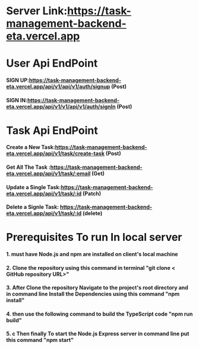# Server Link:https://task-management-backend-eta.vercel.app

# User Api EndPoint

#### SIGN UP:https://task-management-backend-eta.vercel.app/api/v1/api/v1/auth/signup (Post)

#### SIGN IN:https://task-management-backend-eta.vercel.app/api/v1/v1/api/v1/auth/signIn (Post)

# Task Api EndPoint

#### Create a New Task:https://task-management-backend-eta.vercel.app/api/v1/task/create-task (Post)

#### Get All The Task :https://task-management-backend-eta.vercel.app/api/v1/task/:email (Get)

#### Update a Single Task:https://task-management-backend-eta.vercel.app/api/v1/task/:id (Patch)

#### Delete a Signle Task: https://task-management-backend-eta.vercel.app/api/v1/task/:id (delete)

# Prerequisites To run In local server

#### 1. must have Node.js and npm are installed on client's local machine

#### 2. Clone the repository using this command in terminal "git clone < GitHub repository URL>"

#### 3. After Clone the repository Navigate to the project's root directory and in command line Install the Dependencies using this command "npm install"

#### 4. then use the following command to build the TypeScript code "npm run build"

#### 5. c Then finally To start the Node.js Express server in command line put this command "npm start"
